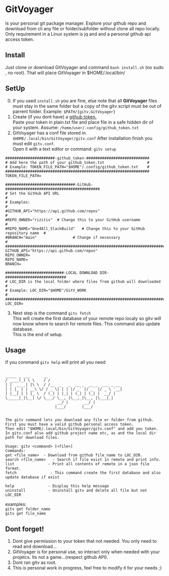 # GitVoyager
Is your personal git package manager. Explore your github repo  and download from cli any file or folder/subfolder without clone all repo locally.<br>
Only requirement in a Linux system is jq and and a personal github api access token.<br>

## Install
Just clone or download GitVoyager and command `bash install.sh` (no sudo , no root). That will place GitVoyager in $HOME/.local/bin/<br>

## SetUp
0. If you used `install.sh` you are fine, else note that all **GitVoyager** files must stay in the same folder but a copy of the gitv script must be out of parrent folder. Example: `$PATH/{gitv,GitVoyager}`
1. Create (if you dont have) a [github token.](https://github.com/settings/tokens) <br>
Paste your token in plain.txt file and place file in a safe hidden dir of your system. Assume: `/home/user/.config/github_token.txt`<br>
2. GitVoyager has a conf file stored in.   `$HOME/.local/bin/GitVoyager/gitv.conf`
After installation finish you must edit `gitv.conf`. <br>
Open it with a text editor or command: `gitv setup`

```
######################-github_token-############################
# Add here the path of your github_token.txt                   #
# Example: TOKEN_FILE_PATH="$HOME"/.config/github_token.txt    #
################################################################
TOKEN_FILE_PATH=

###############################-GitHub-##########################################
# Set the GitHub API URL                                                        #
# Examples:                                                                     #
#GITHUB_API="https://api.github.com/repos"                                      #
#REPO_OWNER="rizitis"  # Change this to your GitHub username                    #
#REPO_NAME="One4All_SlackBuild"   # Change this to your GitHub repository name  #
#BRANCH="main"                # Change if necessary                             #
#################################################################################
GITHUB_API="https://api.github.com/repos"
REPO_OWNER=
REPO_NAME=
BRANCH=

##########################-LOCAL DOWNLOAD DIR-###########################
# LOC_DIR is the local folder where files from github will downloaded   #
# Example: LOC_DIR="$HOME"/GitV_WORK                                    #
#########################################################################
LOC_DIR=
```

3. Next step is the command `gitv fetch`<br>
This will create the first database of your remote repo localy so gitv will now know where to search for remote files. This command also update database.<br>
This is the end of setup.

## Usage
If you command `gitv help` will print all you need<br>
```

_____ _ ___      __
/ ____(_) \ \    / /
| |  __ _| |\ \  / /__  _   _  __ _  __ _  ___ _ __
| | |_ | | __\ \/ / _ \| | | |/ _` |/ _` |/ _ \ '__|
| |__| | | |_ \  / (_) | |_| | (_| | (_| |  __/ |
\_____|_|\__| \/ \___/ \__, |\__,_|\__, |\___|_|
                       __/ |       __/ |
                      |___/       |___/


The gitv command lets you download any file or folder from github.
First you must have a valid github personal access token.
Then edit "$HOME/.local/bin/GitVoyager/gitv.conf" and add you token.
In gitv.conf also add github project name etc, as and the local dir path for download files.

Usage: gitv <command> [<file>]
Commands:
get <file_name>  - Download from github file_name to LOC_DIR.
search <file_name>   - Search if file exist in remote and print info.
list               - Print all contents of remote in a json file format.
fetch               - This command create the first database and also update database if exist

help               - Display this help message
uninstall          - Uninstall gitv and delete all file but not LOC_DIR
```

examples:<br> `gitv get folder_name` <br> `gitv get file_name`


## Dont forget!
1. Dont give permission to your token that not needed. You only need to read and download...
2. GitVoyager is for personal use, so interact only when needed with your projetcs. Its not a game...(respect github API).
3. Dont ran gitv as root.
4. This is personal work in progress, feel free to modify it for your needs ;)
